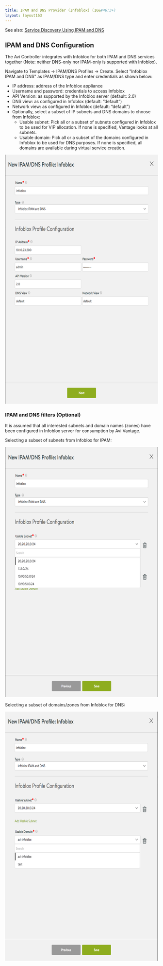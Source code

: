 ```yaml
---
title: IPAM and DNS Provider (Infoblox) (16&#46;3+)
layout: layout163
---
```

See also: <a href="{% vpath %}/service-discovery-using-ipam-and-dns-16-3/">Service Discovery Using IPAM and DNS</a>

## IPAM and DNS Configuration

The Avi Controller integrates with Infoblox for both IPAM and DNS services together (Note: neither DNS-only nor IPAM-only is supported with Infoblox).

Navigate to Templates -> IPAM/DNS Profiles -> Create. Select "Infoblox IPAM and DNS" as IPAM/DNS type and enter credentials as shown below:

* IP address: address of the Infoblox appliance
* Username and password: credentials to access Infoblox
* API Version: as supported by the Infoblox server (default: 2.0)
* DNS view: as configured in Infoblox (default: “default”)
* Network view: as configured in Infoblox (default: “default”)
* Optionally, select a subset of IP subnets and DNS domains to choose from Infoblox:  
    * Usable subnet: Pick all or a subset of subnets configured in Infoblox to be used for VIP allocation. If none is specified, Vantage looks at all subnets.
    * Usable domain: Pick all or a subset of the domains configured in Infoblox to be used for DNS purposes. If none is specified, all domains are available during virtual service creation. 

<a href="img/infoblox-profile.png"><img class=" wp-image-16429 aligncenter" src="img/infoblox-profile.png" alt="infoblox-profile" width="663" height="820"></a>

### IPAM and DNS filters (Optional)

It is assumed that all interested subnets and domain names (zones) have been configured in Infoblox server for consumption by Avi Vantage.

Selecting a subset of subnets from Infoblox for IPAM:

<a href="img/infoblox-profile-s.png"><img class=" wp-image-16431 aligncenter" src="img/infoblox-profile-s.png" alt="infoblox-profile-s" width="665" height="823"></a>

Selecting a subset of domains/zones from Infoblox for DNS:

<a href="img/infoblox-profile-d.png"><img class="wp-image-16433 aligncenter" src="img/infoblox-profile-d.png" alt="infoblox-profile-d" width="664" height="820"></a>

 
